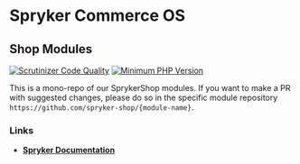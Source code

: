 # Spryker Commerce OS

## Shop Modules

[![Scrutinizer Code Quality](https://scrutinizer-ci.com/g/spryker/spryker-shop-core/badges/quality-score.png?b=master)](https://scrutinizer-ci.com/g/spryker/spryker-shop-core/?branch=master)
[![Minimum PHP Version](https://img.shields.io/badge/php-%3E%3D%208.3-8892BF.svg)](https://php.net/)

This is a mono-repo of our SprykerShop modules.
If you want to make a PR with suggested changes, please do so in the specific module repository
`https://github.com/spryker-shop/{module-name}`.

### Links
- **[Spryker Documentation](https://docs.spryker.com/)**
